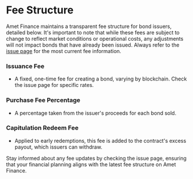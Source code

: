 # Fee Structure

Amet Finance maintains a transparent fee structure for bond issuers, detailed below. It's important to note that while these fees are subject to change to reflect market conditions or operational costs, any adjustments will not impact bonds that have already been issued. Always refer to the [issue page](https://amet.finance/bonds/issue) for the most current fee information.

### Issuance Fee

* A fixed, one-time fee for creating a bond, varying by blockchain. Check the issue page for specific rates.

### Purchase Fee Percentage

* A percentage taken from the issuer's proceeds for each bond sold.

### Capitulation Redeem Fee

* Applied to early redemptions, this fee is added to the contract's excess payout, which issuers can withdraw.

Stay informed about any fee updates by checking the issue page, ensuring that your financial planning aligns with the latest fee structure on Amet Finance.
